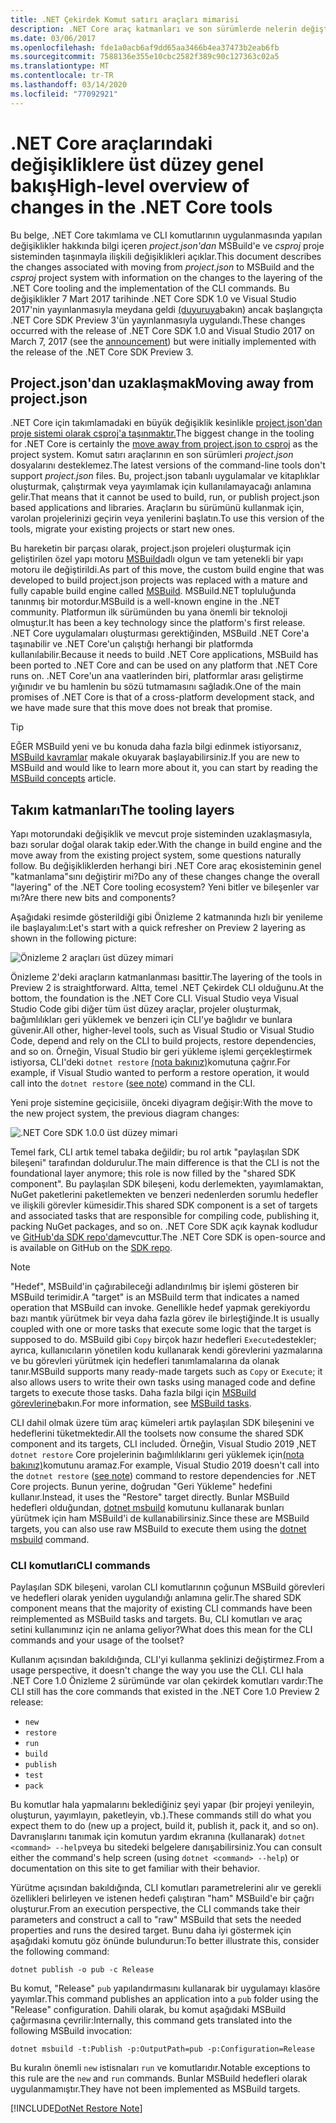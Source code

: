 ```yaml
---
title: .NET Çekirdek Komut satırı araçları mimarisi
description: .NET Core araç katmanları ve son sürümlerde nelerin değiştiği hakkında bilgi edinin.
ms.date: 03/06/2017
ms.openlocfilehash: fde1a0acb6af9dd65aa3466b4ea37473b2eab6fb
ms.sourcegitcommit: 7588136e355e10cbc2582f389c90c127363c02a5
ms.translationtype: MT
ms.contentlocale: tr-TR
ms.lasthandoff: 03/14/2020
ms.locfileid: "77092921"
---
```

# <a name="high-level-overview-of-changes-in-the-net-core-tools"></a><span data-ttu-id="07caa-103">.NET Core araçlarındaki değişikliklere üst düzey genel bakış</span><span class="sxs-lookup"><span data-stu-id="07caa-103">High-level overview of changes in the .NET Core tools</span></span>

<span data-ttu-id="07caa-104">Bu belge, .NET Core takımlama ve CLI komutlarının uygulanmasında yapılan değişiklikler hakkında bilgi içeren *project.json'dan* MSBuild'e ve *csproj* proje sisteminden taşınmayla ilişkili değişiklikleri açıklar.</span><span class="sxs-lookup"><span data-stu-id="07caa-104">This document describes the changes associated with moving from *project.json* to MSBuild and the *csproj* project system with information on the changes to the layering of the .NET Core tooling and the implementation of the CLI commands.</span></span> <span data-ttu-id="07caa-105">Bu değişiklikler 7 Mart 2017 tarihinde .NET Core SDK 1.0 ve Visual Studio 2017'nin yayınlanmasıyla meydana geldi [(duyuruya](https://devblogs.microsoft.com/dotnet/announcing-net-core-tools-1-0/)bakın) ancak başlangıçta .NET Core SDK Preview 3'ün yayınlanmasıyla uygulandı.</span><span class="sxs-lookup"><span data-stu-id="07caa-105">These changes occurred with the release of .NET Core SDK 1.0 and Visual Studio 2017 on March 7, 2017 (see the [announcement](https://devblogs.microsoft.com/dotnet/announcing-net-core-tools-1-0/)) but were initially implemented with the release of the .NET Core SDK Preview 3.</span></span>

## <a name="moving-away-from-projectjson"></a><span data-ttu-id="07caa-106">Project.json'dan uzaklaşmak</span><span class="sxs-lookup"><span data-stu-id="07caa-106">Moving away from project.json</span></span>

<span data-ttu-id="07caa-107">.NET Core için takımlamadaki en büyük değişiklik kesinlikle [project.json'dan proje sistemi olarak csproj'a taşınmaktır.](https://devblogs.microsoft.com/dotnet/changes-to-project-json/)</span><span class="sxs-lookup"><span data-stu-id="07caa-107">The biggest change in the tooling for .NET Core is certainly the [move away from project.json to csproj](https://devblogs.microsoft.com/dotnet/changes-to-project-json/) as the project system.</span></span> <span data-ttu-id="07caa-108">Komut satırı araçlarının en son sürümleri *project.json* dosyalarını desteklemez.</span><span class="sxs-lookup"><span data-stu-id="07caa-108">The latest versions of the command-line tools don't support *project.json* files.</span></span> <span data-ttu-id="07caa-109">Bu, project.json tabanlı uygulamalar ve kitaplıklar oluşturmak, çalıştırmak veya yayımlamak için kullanılamayacağı anlamına gelir.</span><span class="sxs-lookup"><span data-stu-id="07caa-109">That means that it cannot be used to build, run, or publish project.json based applications and libraries.</span></span> <span data-ttu-id="07caa-110">Araçların bu sürümünü kullanmak için, varolan projelerinizi geçirin veya yenilerini başlatın.</span><span class="sxs-lookup"><span data-stu-id="07caa-110">To use this version of the tools, migrate your existing projects or start new ones.</span></span>

<span data-ttu-id="07caa-111">Bu hareketin bir parçası olarak, project.json projeleri oluşturmak için geliştirilen özel yapı motoru [MSBuild](https://github.com/Microsoft/msbuild)adlı olgun ve tam yetenekli bir yapı motoru ile değiştirildi.</span><span class="sxs-lookup"><span data-stu-id="07caa-111">As part of this move, the custom build engine that was developed to build project.json projects was replaced with a mature and fully capable build engine called [MSBuild](https://github.com/Microsoft/msbuild).</span></span> <span data-ttu-id="07caa-112">MSBuild.NET topluluğunda tanınmış bir motordur.</span><span class="sxs-lookup"><span data-stu-id="07caa-112">MSBuild is a well-known engine in the .NET community.</span></span> <span data-ttu-id="07caa-113">Platformun ilk sürümünden bu yana önemli bir teknoloji olmuştur.</span><span class="sxs-lookup"><span data-stu-id="07caa-113">It has been a key technology since the platform's first release.</span></span> <span data-ttu-id="07caa-114">.NET Core uygulamaları oluşturması gerektiğinden, MSBuild .NET Core'a taşınabilir ve .NET Core'un çalıştığı herhangi bir platformda kullanılabilir.</span><span class="sxs-lookup"><span data-stu-id="07caa-114">Because it needs to build .NET Core applications, MSBuild has been ported to .NET Core and can be used on any platform that .NET Core runs on.</span></span> <span data-ttu-id="07caa-115">.NET Core'un ana vaatlerinden biri, platformlar arası geliştirme yığınıdır ve bu hamlenin bu sözü tutmamasını sağladık.</span><span class="sxs-lookup"><span data-stu-id="07caa-115">One of the main promises of .NET Core is that of a cross-platform development stack, and we have made sure that this move does not break that promise.</span></span>

> [!TIP]
> <span data-ttu-id="07caa-116">EĞER MSBuild yeni ve bu konuda daha fazla bilgi edinmek istiyorsanız, [MSBuild kavramlar](/visualstudio/msbuild/msbuild-concepts) makale okuyarak başlayabilirsiniz.</span><span class="sxs-lookup"><span data-stu-id="07caa-116">If you are new to MSBuild and would like to learn more about it, you can start by reading the [MSBuild concepts](/visualstudio/msbuild/msbuild-concepts) article.</span></span>

## <a name="the-tooling-layers"></a><span data-ttu-id="07caa-117">Takım katmanları</span><span class="sxs-lookup"><span data-stu-id="07caa-117">The tooling layers</span></span>

<span data-ttu-id="07caa-118">Yapı motorundaki değişiklik ve mevcut proje sisteminden uzaklaşmasıyla, bazı sorular doğal olarak takip eder.</span><span class="sxs-lookup"><span data-stu-id="07caa-118">With the change in build engine and the move away from the existing project system, some questions naturally follow.</span></span> <span data-ttu-id="07caa-119">Bu değişikliklerden herhangi biri .NET Core araç ekosisteminin genel "katmanlama"sını değiştirir mi?</span><span class="sxs-lookup"><span data-stu-id="07caa-119">Do any of these changes change the overall "layering" of the .NET Core tooling ecosystem?</span></span> <span data-ttu-id="07caa-120">Yeni bitler ve bileşenler var mı?</span><span class="sxs-lookup"><span data-stu-id="07caa-120">Are there new bits and components?</span></span>

<span data-ttu-id="07caa-121">Aşağıdaki resimde gösterildiği gibi Önizleme 2 katmanında hızlı bir yenileme ile başlayalım:</span><span class="sxs-lookup"><span data-stu-id="07caa-121">Let's start with a quick refresher on Preview 2 layering as shown in the following picture:</span></span>

![Önizleme 2 araçları üst düzey mimari](media/cli-msbuild-architecture/p2-arch.png)

<span data-ttu-id="07caa-123">Önizleme 2'deki araçların katmanlanması basittir.</span><span class="sxs-lookup"><span data-stu-id="07caa-123">The layering of the tools in Preview 2 is straightforward.</span></span> <span data-ttu-id="07caa-124">Altta, temel .NET Çekirdek CLI olduğunu.</span><span class="sxs-lookup"><span data-stu-id="07caa-124">At the bottom, the foundation is the .NET Core CLI.</span></span> <span data-ttu-id="07caa-125">Visual Studio veya Visual Studio Code gibi diğer tüm üst düzey araçlar, projeler oluşturmak, bağımlılıkları geri yüklemek ve benzeri için CLI'ye bağlıdır ve bunlara güvenir.</span><span class="sxs-lookup"><span data-stu-id="07caa-125">All other, higher-level tools, such as Visual Studio or Visual Studio Code, depend and rely on the CLI to build projects, restore dependencies, and so on.</span></span> <span data-ttu-id="07caa-126">Örneğin, Visual Studio bir geri yükleme işlemi gerçekleştirmek istiyorsa, CLI'deki `dotnet restore` [(nota bakınız)](#dotnet-restore-note)komutuna çağrır.</span><span class="sxs-lookup"><span data-stu-id="07caa-126">For example, if Visual Studio wanted to perform a restore operation, it would call into the `dotnet restore` ([see note](#dotnet-restore-note)) command in the CLI.</span></span>

<span data-ttu-id="07caa-127">Yeni proje sistemine geçicisiile, önceki diyagram değişir:</span><span class="sxs-lookup"><span data-stu-id="07caa-127">With the move to the new project system, the previous diagram changes:</span></span>

![.NET Core SDK 1.0.0 üst düzey mimari](media/cli-msbuild-architecture/p3-arch.png)

<span data-ttu-id="07caa-129">Temel fark, CLI artık temel tabaka değildir; bu rol artık "paylaşılan SDK bileşeni" tarafından doldurulur.</span><span class="sxs-lookup"><span data-stu-id="07caa-129">The main difference is that the CLI is not the foundational layer anymore; this role is now filled by the "shared SDK component".</span></span> <span data-ttu-id="07caa-130">Bu paylaşılan SDK bileşeni, kodu derlemekten, yayımlamaktan, NuGet paketlerini paketlemekten ve benzeri nedenlerden sorumlu hedefler ve ilişkili görevler kümesidir.</span><span class="sxs-lookup"><span data-stu-id="07caa-130">This shared SDK component is a set of targets and associated tasks that are responsible for compiling code, publishing it, packing NuGet packages, and so on.</span></span> <span data-ttu-id="07caa-131">.NET Core SDK açık kaynak kodludur ve [GitHub'da SDK repo'da](https://github.com/dotnet/sdk)mevcuttur.</span><span class="sxs-lookup"><span data-stu-id="07caa-131">The .NET Core SDK is open-source and is available on GitHub on the [SDK repo](https://github.com/dotnet/sdk).</span></span>

> [!NOTE]
> <span data-ttu-id="07caa-132">"Hedef", MSBuild'in çağırabileceği adlandırılmış bir işlemi gösteren bir MSBuild terimidir.</span><span class="sxs-lookup"><span data-stu-id="07caa-132">A "target" is an MSBuild term that indicates a named operation that MSBuild can invoke.</span></span> <span data-ttu-id="07caa-133">Genellikle hedef yapmak gerekiyordu bazı mantık yürütmek bir veya daha fazla görev ile birleştiğinde.</span><span class="sxs-lookup"><span data-stu-id="07caa-133">It is usually coupled with one or more tasks that execute some logic that the target is supposed to do.</span></span> <span data-ttu-id="07caa-134">MSBuild gibi `Copy` birçok hazır hedefleri `Execute`destekler; ayrıca, kullanıcıların yönetilen kodu kullanarak kendi görevlerini yazmalarına ve bu görevleri yürütmek için hedefleri tanımlamalarına da olanak tanır.</span><span class="sxs-lookup"><span data-stu-id="07caa-134">MSBuild supports many ready-made targets such as `Copy` or `Execute`; it also allows users to write their own tasks using managed code and define targets to execute those tasks.</span></span> <span data-ttu-id="07caa-135">Daha fazla bilgi için [MSBuild görevlerine](/visualstudio/msbuild/msbuild-tasks)bakın.</span><span class="sxs-lookup"><span data-stu-id="07caa-135">For more information, see [MSBuild tasks](/visualstudio/msbuild/msbuild-tasks).</span></span>

<span data-ttu-id="07caa-136">CLI dahil olmak üzere tüm araç kümeleri artık paylaşılan SDK bileşenini ve hedeflerini tüketmektedir.</span><span class="sxs-lookup"><span data-stu-id="07caa-136">All the toolsets now consume the shared SDK component and its targets, CLI included.</span></span> <span data-ttu-id="07caa-137">Örneğin, Visual Studio 2019 ,NET `dotnet restore` Core projelerinin bağımlılıklarını geri yüklemek için[(nota bakınız)](#dotnet-restore-note)komutunu aramaz.</span><span class="sxs-lookup"><span data-stu-id="07caa-137">For example, Visual Studio 2019 doesn't call into the `dotnet restore` ([see note](#dotnet-restore-note)) command to restore dependencies for .NET Core projects.</span></span> <span data-ttu-id="07caa-138">Bunun yerine, doğrudan "Geri Yükleme" hedefini kullanır.</span><span class="sxs-lookup"><span data-stu-id="07caa-138">Instead, it uses the "Restore" target directly.</span></span> <span data-ttu-id="07caa-139">Bunlar MSBuild hedefleri olduğundan, [dotnet msbuild](dotnet-msbuild.md) komutunu kullanarak bunları yürütmek için ham MSBuild'i de kullanabilirsiniz.</span><span class="sxs-lookup"><span data-stu-id="07caa-139">Since these are MSBuild targets, you can also use raw MSBuild to execute them using the [dotnet msbuild](dotnet-msbuild.md) command.</span></span>

### <a name="cli-commands"></a><span data-ttu-id="07caa-140">CLI komutları</span><span class="sxs-lookup"><span data-stu-id="07caa-140">CLI commands</span></span>

<span data-ttu-id="07caa-141">Paylaşılan SDK bileşeni, varolan CLI komutlarının çoğunun MSBuild görevleri ve hedefleri olarak yeniden uygulandığı anlamına gelir.</span><span class="sxs-lookup"><span data-stu-id="07caa-141">The shared SDK component means that the majority of existing CLI commands have been reimplemented as MSBuild tasks and targets.</span></span> <span data-ttu-id="07caa-142">Bu, CLI komutları ve araç setini kullanımınız için ne anlama geliyor?</span><span class="sxs-lookup"><span data-stu-id="07caa-142">What does this mean for the CLI commands and your usage of the toolset?</span></span>

<span data-ttu-id="07caa-143">Kullanım açısından bakıldığında, CLI'yi kullanma şeklinizi değiştirmez.</span><span class="sxs-lookup"><span data-stu-id="07caa-143">From a usage perspective, it doesn't change the way you use the CLI.</span></span> <span data-ttu-id="07caa-144">CLI hala .NET Core 1.0 Önizleme 2 sürümünde var olan çekirdek komutları vardır:</span><span class="sxs-lookup"><span data-stu-id="07caa-144">The CLI still has the core commands that existed in the .NET Core 1.0 Preview 2 release:</span></span>

- `new`
- `restore`
- `run`
- `build`
- `publish`
- `test`
- `pack`

<span data-ttu-id="07caa-145">Bu komutlar hala yapmalarını beklediğiniz şeyi yapar (bir projeyi yenileyin, oluşturun, yayımlayın, paketleyin, vb.).</span><span class="sxs-lookup"><span data-stu-id="07caa-145">These commands still do what you expect them to do (new up a project, build it, publish it, pack it, and so on).</span></span> <span data-ttu-id="07caa-146">Davranışlarını tanımak için komutun yardım ekranına (kullanarak) `dotnet <command> --help`veya bu sitedeki belgelere danışabilirsiniz.</span><span class="sxs-lookup"><span data-stu-id="07caa-146">You can consult either the command's help screen (using `dotnet <command> --help`) or documentation on this site to get familiar with their behavior.</span></span>

<span data-ttu-id="07caa-147">Yürütme açısından bakıldığında, CLI komutları parametrelerini alır ve gerekli özellikleri belirleyen ve istenen hedefi çalıştıran "ham" MSBuild'e bir çağrı oluşturur.</span><span class="sxs-lookup"><span data-stu-id="07caa-147">From an execution perspective, the CLI commands take their parameters and construct a call to "raw" MSBuild that sets the needed properties and runs the desired target.</span></span> <span data-ttu-id="07caa-148">Bunu daha iyi göstermek için aşağıdaki komutu göz önünde bulundurun:</span><span class="sxs-lookup"><span data-stu-id="07caa-148">To better illustrate this, consider the following command:</span></span>

   ```dotnetcli
   dotnet publish -o pub -c Release
   ```

<span data-ttu-id="07caa-149">Bu komut, "Release" `pub` yapılandırmasını kullanarak bir uygulamayı klasöre yayımlar.</span><span class="sxs-lookup"><span data-stu-id="07caa-149">This command publishes an application into a `pub` folder using the "Release" configuration.</span></span> <span data-ttu-id="07caa-150">Dahili olarak, bu komut aşağıdaki MSBuild çağırmasına çevrilir:</span><span class="sxs-lookup"><span data-stu-id="07caa-150">Internally, this command gets translated into the following MSBuild invocation:</span></span>

   ```dotnetcli
   dotnet msbuild -t:Publish -p:OutputPath=pub -p:Configuration=Release
   ```

<span data-ttu-id="07caa-151">Bu kuralın önemli `new` istisnaları `run` ve komutlarıdır.</span><span class="sxs-lookup"><span data-stu-id="07caa-151">Notable exceptions to this rule are the `new` and `run` commands.</span></span> <span data-ttu-id="07caa-152">Bunlar MSBuild hedefleri olarak uygulanmamıştır.</span><span class="sxs-lookup"><span data-stu-id="07caa-152">They have not been implemented as MSBuild targets.</span></span>

<a name="dotnet-restore-note"></a>
[!INCLUDE[DotNet Restore Note](~/includes/dotnet-restore-note.md)]
